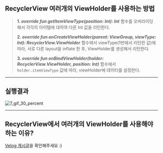 ## RecyclerView 여러개의 ViewHolder를 사용하는 방법

> **1. _override fun getItemViewType(position: Int): Int_** 함수를 오버라이딩 해서 각각의 아이템에 대하여 다른 Int 값을 리턴한다.
> 
> **2. _override fun onCreateViewHolder(parent: ViewGroup, viewType: Int): RecyclerView.ViewHolder_** 함수에서 viewType(1번에서 리턴한 값)에 따라, 서로 다른 layout을 inflate 한 후, ViewHolder를 생성해서 리턴한다.
> 
> **3. _override fun onBindViewHolder(holder: RecyclerView.ViewHolder, position: Int)_** 함수에서 ```holder.itemViewType``` 값에 따라, viewHolder에 데이터를 설정한다.

---

## 실행결과

![7_gif_30_percent](https://user-images.githubusercontent.com/58127442/153866972-6b65fcc3-fddb-472f-8675-1fc9560f59e4.gif)

---

## RecyclerView에서 여러개의 ViewHolder를 사용해야 하는 이유?

[Velog 게시글](https://velog.io/@kimbsu00/Android-7)을 확인해주세요 :)
